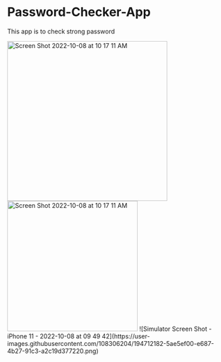 # Password-Checker-App
This app is to check strong password

<img width="368" alt="Screen Shot 2022-10-08 at 10 17 11 AM" src="https://user-images.githubusercontent.com/108306204/194712148-7d9f6b1a-7823-418e-8682-3a4321aecee0.png">

<img width="300" alt="Screen Shot 2022-10-08 at 10 17 11 AM" src="https://user-images.githubusercontent.com/108306204/194712182-5ae5ef00-e687-4b27-91c3-a2c19d377220.png">
![Simulator Screen Shot - iPhone 11 - 2022-10-08 at 09 49 42](https://user-images.githubusercontent.com/108306204/194712182-5ae5ef00-e687-4b27-91c3-a2c19d377220.png)
